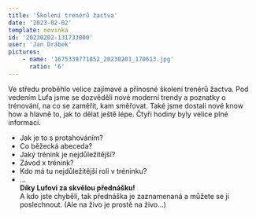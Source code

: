 ```yaml
---
title: 'Školení trenérů žactva'
date: '2023-02-02'
template: novinka
id: '20230202-131733000'
user: 'Jan Drábek'
pictures:
    - name: '1675339771852_20230201_170613.jpg'
      ratio: '6'
---
```

Ve středu proběhlo velice zajímavé a přínosné školení trenérů žactva. Pod vedením Lufa jsme se dozvěděli nové moderní trendy a poznatky o trénování, na co se zaměřit, kam směřovat. Také jsme dostali nové know how a hlavně to, jak to dělat ještě lépe. Čtyři hodiny byly velice plné informací.

*   Jak je to s protahováním?
*   Co běžecká abeceda?
*   Jaký trénink je nejdůležitější?
*   Závod x trénink?
*   Kdo má tu nejdůležitější roli v tréninku?
*   ...  
    **Díky Lufovi za skvělou přednášku!**  
    A kdo jste chyběli, tak přednáška je zaznamenaná a můžete se ji poslechnout. (Ale na živo je prostě na živo...)
